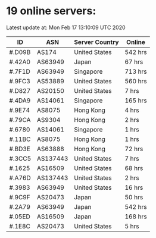 # 19 online servers:

Latest update at: Mon Feb 17 13:10:09 UTC 2020

| ID | ASN | Server Country | Online |
| -- | --- | -------------- | ------ |
| #.D09B | AS174 | United States | 542 hrs |
| #.42A0 | AS63949 | Japan | 67 hrs |
| #.7F1D | AS63949 | Singapore | 713 hrs |
| #.9FC3 | AS53889 | United States | 560 hrs |
| #.D827 | AS20150 | United States | 7 hrs |
| #.4DA9 | AS14061 | Singapore | 165 hrs |
| #.9E74 | AS8075 | Hong Kong | 4 hrs |
| #.79CA | AS9304 | Hong Kong | 2 hrs |
| #.6780 | AS14061 | Singapore | 1 hrs |
| #.11BC | AS8075 | Hong Kong | 1 hrs |
| #.BD3E | AS63888 | Hong Kong | 72 hrs |
| #.3CC5 | AS137443 | United States | 7 hrs |
| #.1625 | AS16509 | United States | 68 hrs |
| #.A76D | AS137443 | United States | 2 hrs |
| #.3983 | AS63949 | United States | 16 hrs |
| #.9C9F | AS20473 | Japan | 50 hrs |
| #.2A79 | AS63949 | Japan | 542 hrs |
| #.05ED | AS16509 | Japan | 168 hrs |
| #.1E8C | AS20473 | United States | 5 hrs |

